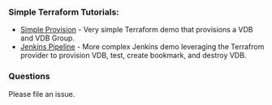 ### Simple Terraform Tutorials:

- [Simple Provision](./simple-provision) - Very simple Terraform demo that provisions a VDB and VDB Group.
- [Jenkins Pipeline](.jenkins-pipeline) - More complex Jenkins demo leveraging the Terrafrom provider to provision VDB, test, create bookmark, and destroy VDB.


### Questions
Please file an issue.